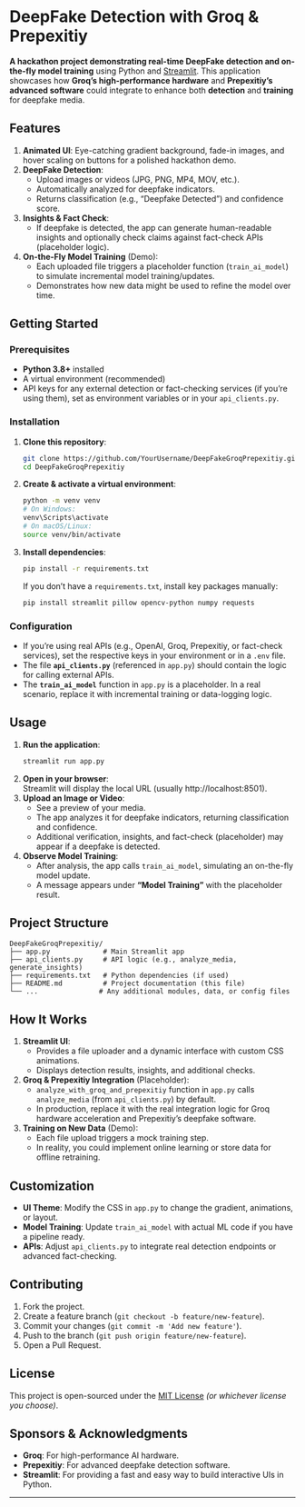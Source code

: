 

# DeepFake Detection with Groq & Prepexitiy

**A hackathon project demonstrating real-time DeepFake detection and on-the-fly model training** using Python and [Streamlit](https://streamlit.io/). This application showcases how **Groq’s high-performance hardware** and **Prepexitiy’s advanced software** could integrate to enhance both **detection** and **training** for deepfake media.

## Features

1. **Animated UI**: Eye-catching gradient background, fade-in images, and hover scaling on buttons for a polished hackathon demo.
2. **DeepFake Detection**:  
   - Upload images or videos (JPG, PNG, MP4, MOV, etc.).  
   - Automatically analyzed for deepfake indicators.  
   - Returns classification (e.g., “Deepfake Detected”) and confidence score.
3. **Insights & Fact Check**:  
   - If deepfake is detected, the app can generate human-readable insights and optionally check claims against fact-check APIs (placeholder logic).
4. **On-the-Fly Model Training** (Demo):  
   - Each uploaded file triggers a placeholder function (`train_ai_model`) to simulate incremental model training/updates.  
   - Demonstrates how new data might be used to refine the model over time.

## Getting Started

### Prerequisites

- **Python 3.8+** installed  
- A virtual environment (recommended)  
- API keys for any external detection or fact-checking services (if you’re using them), set as environment variables or in your `api_clients.py`.

### Installation

1. **Clone this repository**:
   ```bash
   git clone https://github.com/YourUsername/DeepFakeGroqPrepexitiy.git
   cd DeepFakeGroqPrepexitiy
   ```
2. **Create & activate a virtual environment**:
   ```bash
   python -m venv venv
   # On Windows:
   venv\Scripts\activate
   # On macOS/Linux:
   source venv/bin/activate
   ```
3. **Install dependencies**:
   ```bash
   pip install -r requirements.txt
   ```
   If you don’t have a `requirements.txt`, install key packages manually:
   ```bash
   pip install streamlit pillow opencv-python numpy requests
   ```

### Configuration

- If you’re using real APIs (e.g., OpenAI, Groq, Prepexitiy, or fact-check services), set the respective keys in your environment or in a `.env` file.  
- The file **`api_clients.py`** (referenced in `app.py`) should contain the logic for calling external APIs.  
- The **`train_ai_model`** function in `app.py` is a placeholder. In a real scenario, replace it with incremental training or data-logging logic.

## Usage

1. **Run the application**:
   ```bash
   streamlit run app.py
   ```
2. **Open in your browser**:  
   Streamlit will display the local URL (usually http://localhost:8501).  
3. **Upload an Image or Video**:  
   - See a preview of your media.  
   - The app analyzes it for deepfake indicators, returning classification and confidence.  
   - Additional verification, insights, and fact-check (placeholder) may appear if a deepfake is detected.  
4. **Observe Model Training**:  
   - After analysis, the app calls `train_ai_model`, simulating an on-the-fly model update.  
   - A message appears under **“Model Training”** with the placeholder result.

## Project Structure

```
DeepFakeGroqPrepexitiy/
├── app.py             # Main Streamlit app
├── api_clients.py     # API logic (e.g., analyze_media, generate_insights)
├── requirements.txt   # Python dependencies (if used)
├── README.md          # Project documentation (this file)
└── ...               # Any additional modules, data, or config files
```

## How It Works

1. **Streamlit UI**:  
   - Provides a file uploader and a dynamic interface with custom CSS animations.  
   - Displays detection results, insights, and additional checks.  
2. **Groq & Prepexitiy Integration** (Placeholder):  
   - `analyze_with_groq_and_prepexitiy` function in `app.py` calls `analyze_media` (from `api_clients.py`) by default.  
   - In production, replace it with the real integration logic for Groq hardware acceleration and Prepexitiy’s deepfake software.  
3. **Training on New Data** (Demo):  
   - Each file upload triggers a mock training step.  
   - In reality, you could implement online learning or store data for offline retraining.

## Customization

- **UI Theme**: Modify the CSS in `app.py` to change the gradient, animations, or layout.  
- **Model Training**: Update `train_ai_model` with actual ML code if you have a pipeline ready.  
- **APIs**: Adjust `api_clients.py` to integrate real detection endpoints or advanced fact-checking.

## Contributing

1. Fork the project.  
2. Create a feature branch (`git checkout -b feature/new-feature`).  
3. Commit your changes (`git commit -m 'Add new feature'`).  
4. Push to the branch (`git push origin feature/new-feature`).  
5. Open a Pull Request.

## License

This project is open-sourced under the [MIT License](LICENSE) *(or whichever license you choose)*.

## Sponsors & Acknowledgments

- **Groq**: For high-performance AI hardware.  
- **Prepexitiy**: For advanced deepfake detection software.  
- **Streamlit**: For providing a fast and easy way to build interactive UIs in Python.

---
